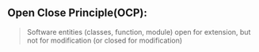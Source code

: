 ## Open Close Principle(OCP):
>Software entities (classes, function, module) open for extension, but not for modification (or closed for modification)